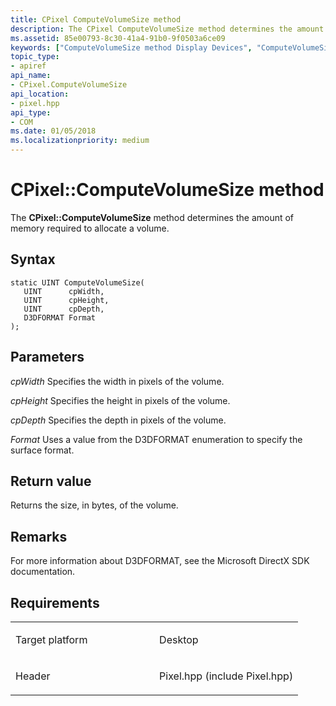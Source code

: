 ```yaml
---
title: CPixel ComputeVolumeSize method
description: The CPixel ComputeVolumeSize method determines the amount of memory required to allocate a volume.
ms.assetid: 85e00793-8c30-41a4-91b0-9f0503a6ce09
keywords: ["ComputeVolumeSize method Display Devices", "ComputeVolumeSize method Display Devices , CPixel interface", "CPixel interface Display Devices , ComputeVolumeSize method"]
topic_type:
- apiref
api_name:
- CPixel.ComputeVolumeSize
api_location:
- pixel.hpp
api_type:
- COM
ms.date: 01/05/2018
ms.localizationpriority: medium
---
```


# CPixel::ComputeVolumeSize method


The **CPixel::ComputeVolumeSize** method determines the amount of memory required to allocate a volume.

Syntax
------

```ManagedCPlusPlus
static UINT ComputeVolumeSize(
   UINT      cpWidth,
   UINT      cpHeight,
   UINT      cpDepth,
   D3DFORMAT Format
);
```

Parameters
----------

*cpWidth*
Specifies the width in pixels of the volume.

*cpHeight*
Specifies the height in pixels of the volume.

*cpDepth*
Specifies the depth in pixels of the volume.

*Format*
Uses a value from the D3DFORMAT enumeration to specify the surface format.

Return value
------------

Returns the size, in bytes, of the volume.

Remarks
-------

For more information about D3DFORMAT, see the Microsoft DirectX SDK documentation.

Requirements
------------

<table>
<colgroup>
<col width="50%" />
<col width="50%" />
</colgroup>
<tbody>
<tr class="odd">
<td align="left"><p>Target platform</p></td>
<td align="left">Desktop</td>
</tr>
<tr class="even">
<td align="left"><p>Header</p></td>
<td align="left">Pixel.hpp (include Pixel.hpp)</td>
</tr>
</tbody>
</table>

 

 





